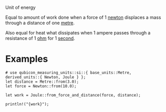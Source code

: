 Unit of energy

Equal to amount of work done when a force of 1 [newton](crate::si::derived_units::Newton)
displaces a mass through a distance of one [metre](crate::si::base_units::Metre).

Also equal for heat what dissipates when 1 ampere passes through a resistance
of 1 [ohm](crate::si::derived_units::Ohm) for 1 [second](crate::si::base_units::Second).

# Examples
```
# use qubicon_measuring_units::si::{ base_units::Metre, derived_units::{ Newton, Joule } };
let distance = Metre::from(3.0);
let force = Newton::from(10.0);

let work = Joule::from_force_and_distance(force, distance);

println!("{work}");
```